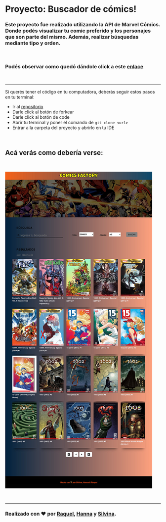 # Proyecto: Buscador de cómics!

### Este proyecto fue realizado utilizando la API de Marvel Cómics. Donde podés visualizar tu comic preferido y los personajes que son parte del mismo. Además, realizar búsquedas mediante tipo y orden.
<br>

### Podés observar como quedó dándole click a este [enlace](https://reymga.github.io/Buscador_comics/)

<br>

***

Si querés tener el código en tu computadora, deberás seguir estos pasos en tu terminal:

- Ir al [repositorio](https://github.com/ReyMga/Buscador_comics)  
- Darle click al botón de forkear
- Darle click al botón de code
- Abrir tu terminal y poner el comando de ```git clone <url>```
- Entrar a la carpeta del proyecto y abrirlo en tu IDE

<br>


## Acá verás como debería verse:
<br> 

![Imagen](./img/capturaPantalla.png)

<br> 

***

### Realizado con ❤️ por [Raquel](https://github.com/ReyMga), [Hanna](https://github.com/carabolanteh) y [Silvina](https://github.com/Silvi-sanchez).